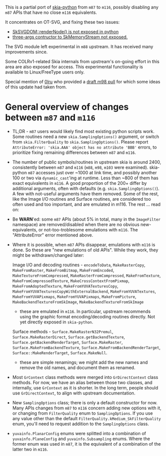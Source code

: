 This is a partial port of [skia-python](https://github.com/kyamagu/skia-python/)
from `m87` to `m116`, possibly disabling any `m87` APIs that have no close `m116` equivalents.

It concentrates on OT-SVG, and fixing these two issues:

* [SkSVGDOM::renderNode() is not exposed in python](https://github.com/kyamagu/skia-python/issues/192)
* [three-args contructor to SkMemoryStream not exposed.](https://github.com/kyamagu/skia-python/issues/194)

The SVG module left experimental in `m88` upstream. It has received many improvements since.

Some COLRv1-related Skia internals from upstream's on-going effort in this area
are also exposed for access. This experimental functionality is available to
Linux/FreeType users only.

Special mention of [0lru](https://github.com/0lru) who provided a
[draft m98 pull](https://github.com/kyamagu/skia-python/pull/181) for which some ideas
of this update had taken from.

# General overview of changes between `m87` and `m116`

* TL;DR - `m87` users would likely find most existing python scripts work. Some
  routines need a new `skia.SamplingOptions()` argument, or
  switch from `skia.FilterQuality` to `skia.SamplingOptions()`.
  Please report `AttributeError: 'skia.AAA' object has no attribute 'BBB'` errors,
  to prioritize fixing remaining differences between `m87` and `m116`.

* The number of public symbols/routines in upstream skia is around 2400,
  consistently between `m87` and `m116` (`m88`, `m98`, `m103` were examined).
  skia-python `m87` accesses just over ~1000 at link time, and possibly
  another 100 or two via `dynamic_cast`'ing at runtime. Less than ~800
  of them has exact equivalents in `m116`. A good proportion of
  the 200+ differ by additional arguments, often with defaults
  (e.g. `skia.SamplingOptions()`). A few with not-useful arguments have them removed.
  Some of the rest, like the Image I/O routines and Surface routines,
  are considered too often used and too important, and are emulated in m116. The rest ... read on:

* Be **WARN**'ed: some `m87` APIs (about 5% in total, many in the `ImageFilter` namespace)
  are removed/disabled when there are no obvious new-equivalents, or not-too-troblesome
  emulations with `m116`. The "AttributeError" error mentioned above.

* Where it is possible, when `m87` APIs disappear, emulations with `m116`
  is done. So these are "new emulations of old APIs". While they work,
  they might be withdrawn/changed later:

  Image I/O and decoding routines -
  `encodeToData`, `MakeRasterCopy`,
  `MakeFromRaster`, `MakeFromBitmap`, `MakeFromEncoded`,
  `MakeTextureFromCompressed`, `MakeRasterFromCompressed`,
  `MakeFromTexture`, `MakeFromCompressedTexture`,
  `MakeCrossContextFromPixmap`, `MakeFromAdoptedTexture`,
  `MakeFromYUVATexturesCopy`, `MakeFromYUVATexturesCopyWithExternalBackend`,
  `MakeFromYUVATextures`, `MakeFromYUVAPixmaps`, `MakeFromYUVAPixmaps`,
  `MakeFromPicture`, `MakeBackendTextureFromSkImage`,
  `MakeBackendTextureFromSkImage`
  - these are emulated in `m116`. In particular, upstream recommends
    using the graphic format encoding/decoding routines directly. Not yet directly exposed in `skia-python`.

  Surface methods -
  `Surface.MakeRasterN32Premul`, `Surface.MakeRasterDirect`,
  `Surface.getBackendTexture`, `Surface.getBackendRenderTarget`,
  `Surface.MakeRaster`, `Surface.MakeFromBackendTexture`,
  `Surface.MakeFromBackendRenderTarget`, `Surface::MakeRenderTarget`,
  `Surface.MakeNull`.
  - these are simple renamings; we might add the new names and remove
    the old names, and document them as renamed.

* Most `GrContext` class methods were merged into `GrDirectContext` class
  methods. For now, we have an alias between those two classes, and
  internally, use `GrContext` as it is shorter. In the long term,
  people should use `GrDirectContext`, to align with upstream documentation.

* New `SamplingOptions` class; there is only a default constructor for now.
  Many APIs changes from `m87` to `m116` concern adding new options with it, or
  changing from `FilterQuality` enum to `SamplingOptions`. If you use any
  value other than the default `FilterQuality.kMedium_SkFilterQuality`
  enum, you'll need to request addition to the `SamplingOptions` class.

* `yuvainfo.PlanarConfig` enums were splitted into a combination of
  `yuvainfo.PlaneConfig` and `yuvainfo.Subsampling` enums. Where the former
  enum was used in `m87`, it is the equivalent of a combination of the latter
  two in `m116`.
